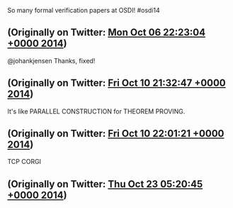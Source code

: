 So many formal verification papers at OSDI! #osdi14

(Originally on Twitter: [Mon Oct 06 22:23:04 +0000 2014](https://twitter.com/ezyang/status/519251519409885184))
----
@johankjensen Thanks, fixed!

(Originally on Twitter: [Fri Oct 10 21:32:47 +0000 2014](https://twitter.com/ezyang/status/520688416225124352))
----
It's like PARALLEL CONSTRUCTION for THEOREM PROVING.

(Originally on Twitter: [Fri Oct 10 22:01:21 +0000 2014](https://twitter.com/ezyang/status/520695606763745280))
----
TCP CORGI

(Originally on Twitter: [Thu Oct 23 05:20:45 +0000 2014](https://twitter.com/ezyang/status/525154838519087104))
----
